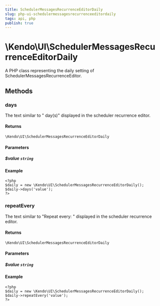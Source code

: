 ```yaml
---
title: SchedulerMessagesRecurrenceEditorDaily
slug: php-ui-schedulermessagesrecurrenceeditordaily
tags: api, php
publish: true
---
```


# \Kendo\UI\SchedulerMessagesRecurrenceEditorDaily

A PHP class representing the daily setting of SchedulerMessagesRecurrenceEditor.


## Methods

### days
The text similar to " day(s)" displayed in the scheduler recurrence editor.

#### Returns
`\Kendo\UI\SchedulerMessagesRecurrenceEditorDaily`

#### Parameters

##### $value `string`



#### Example 
    <?php
    $daily = new \Kendo\UI\SchedulerMessagesRecurrenceEditorDaily();
    $daily->days('value');
    ?>

### repeatEvery
The text similar to "Repeat every: " displayed in the scheduler recurrence editor.

#### Returns
`\Kendo\UI\SchedulerMessagesRecurrenceEditorDaily`

#### Parameters

##### $value `string`



#### Example 
    <?php
    $daily = new \Kendo\UI\SchedulerMessagesRecurrenceEditorDaily();
    $daily->repeatEvery('value');
    ?>

